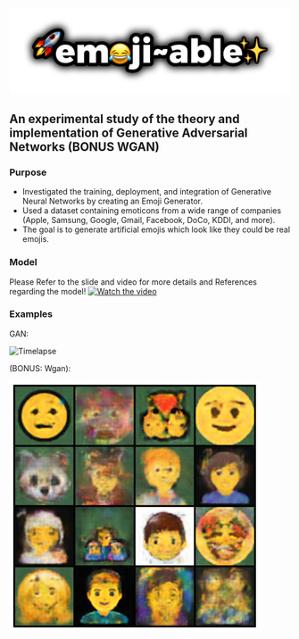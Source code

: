 ![Emojibale](READMEimages/emojiable.png)

## An experimental study of the theory and implementation of Generative Adversarial Networks (BONUS WGAN)
### Purpose 
- Investigated the training, deployment, and integration of Generative Neural Networks by creating an Emoji Generator.
- Used a dataset containing emoticons from a wide range of companies (Apple, Samsung, Google, Gmail, Facebook, DoCo, KDDI, and more).
- The goal is to generate artificial emojis which look like they could be real emojis.

### Model
Please Refer to the slide and video for more details and References regarding the model!
[![Watch the video](--)](https://www.youtube.com/watch?v=O2hfAqMDoOw)

### Examples
GAN: 

![Timelapse](READMEimages/progress.gif)

(BONUS: Wgan):

![Wgan](READMEimages/wgan.png)
